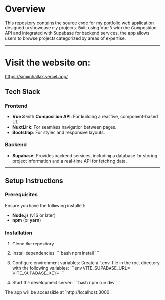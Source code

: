 # Overview

This repository contains the source code for my portfolio web application designed to showcase my projects. Built using Vue 3 with the Composition API and integrated with Supabase for backend services, the app allows users to browse projects categorized by areas of expertise.

---

# Visit the website on:
https://simonhallak.vercel.app/


## Tech Stack
### Frontend
- **Vue 3** with **Composition API**: For building a reactive, component-based UI.
- **NuxtLink**: For seamless navigation between pages.
- **Bootstrap**: For styled and responsive layouts.

### Backend
- **Supabase**: Provides backend services, including a database for storing project information and a real-time API for fetching data.

---


## Setup Instructions
### Prerequisites
Ensure you have the following installed:
- **Node.js** (v16 or later)
- **npm** (or **yarn**)

### Installation
1. Clone the repository
   
   
2. Install dependencies:
   \`\`\`bash
   npm install
   \`\`\`
3. Configure environment variables:
   Create a \`.env\` file in the root directory with the following variables:
   \`\`\`env
   VITE_SUPABASE_URL=<Your Supabase URL>
   VITE_SUPABASE_KEY=<Your Supabase Key>
   \`\`\`

4. Start the development server:
   \`\`\`bash
   npm run dev
   \`\`\`

The app will be accessible at \`http://localhost:3000\`.

